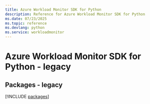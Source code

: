 ```yaml
---
title: Azure Workload Monitor SDK for Python
description: Reference for Azure Workload Monitor SDK for Python
ms.date: 07/23/2025
ms.topic: reference
ms.devlang: python
ms.service: workloadmonitor
---
```

# Azure Workload Monitor SDK for Python - legacy
## Packages - legacy
[!INCLUDE [packages](workload-monitor-index.md)]